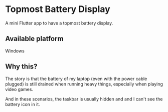 # Topmost Battery Display

A mini Flutter app to have a topmost battery display.

## Available platform

Windows

## Why this?

The story is that the battery of my laptop (even with the power cable plugged) is still drained when running heavy things, especially when playing video games.

And in these scenarios, the taskbar is usually hidden and and I can't see the battery icon in it.

